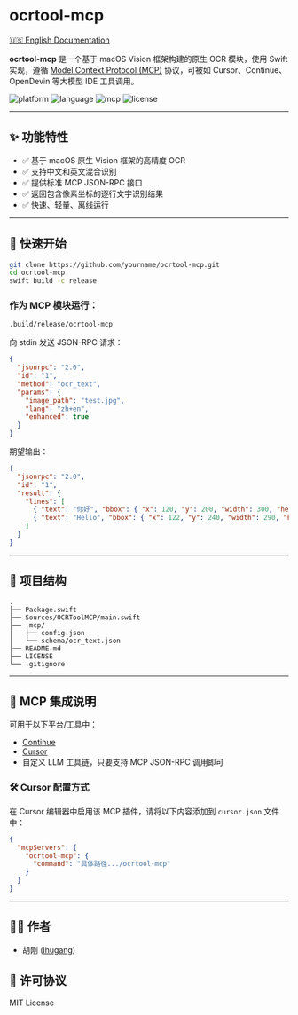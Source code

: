 # ocrtool-mcp

[🇺🇸 English Documentation](README.md)

**ocrtool-mcp** 是一个基于 macOS Vision 框架构建的原生 OCR 模块，使用 Swift 实现，遵循 [Model Context Protocol (MCP)](https://mcp-lang.org) 协议，可被如 Cursor、Continue、OpenDevin 等大模型 IDE 工具调用。

![platform](https://img.shields.io/badge/platform-macOS-blue)
![language](https://img.shields.io/badge/language-Swift-orange)
![mcp](https://img.shields.io/badge/MCP-compatible-brightgreen)
![license](https://img.shields.io/github/license/ihugang/ocrtool-mcp)

---

## ✨ 功能特性

- ✅ 基于 macOS 原生 Vision 框架的高精度 OCR
- ✅ 支持中文和英文混合识别
- ✅ 提供标准 MCP JSON-RPC 接口
- ✅ 返回包含像素坐标的逐行文字识别结果
- ✅ 快速、轻量、离线运行

---

## 🚀 快速开始

```bash
git clone https://github.com/yourname/ocrtool-mcp.git
cd ocrtool-mcp
swift build -c release
```

### 作为 MCP 模块运行：
```bash
.build/release/ocrtool-mcp
```

向 stdin 发送 JSON-RPC 请求：
```json
{
  "jsonrpc": "2.0",
  "id": "1",
  "method": "ocr_text",
  "params": {
    "image_path": "test.jpg",
    "lang": "zh+en",
    "enhanced": true
  }
}
```

期望输出：
```json
{
  "jsonrpc": "2.0",
  "id": "1",
  "result": {
    "lines": [
      { "text": "你好", "bbox": { "x": 120, "y": 200, "width": 300, "height": 20 } },
      { "text": "Hello", "bbox": { "x": 122, "y": 240, "width": 290, "height": 20 } }
    ]
  }
}
```

---

## 📁 项目结构

```
.
├── Package.swift
├── Sources/OCRToolMCP/main.swift
├── .mcp/
│   ├── config.json
│   └── schema/ocr_text.json
├── README.md
├── LICENSE
└── .gitignore
```

---

## 🧩 MCP 集成说明

可用于以下平台/工具中：
- [Continue](https://github.com/continuedev/continue)
- [Cursor](https://cursor.sh)
- 自定义 LLM 工具链，只要支持 MCP JSON-RPC 调用即可

### 🛠 Cursor 配置方式

在 Cursor 编辑器中启用该 MCP 插件，请将以下内容添加到 `cursor.json` 文件中：

```json
{
  "mcpServers": {
    "ocrtool-mcp": {
      "command": "具体路径.../ocrtool-mcp"
    }
  }
}
```

---

## 👨‍💻 作者

- 胡刚 ([ihugang](https://github.com/ihugang))

## 📝 许可协议

MIT License